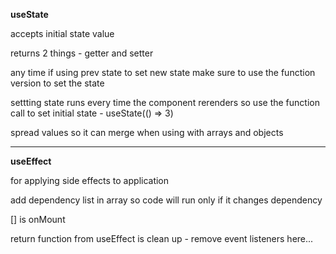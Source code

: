 **useState**

accepts initial state value

returns 2 things - getter and setter

any time if using prev state to set new state make sure to use the function version to set the state

settting state runs every time the component rerenders so use the function call to set initial state - useState(() => 3)

spread values so it can merge when using with arrays and objects

----------

**useEffect**

for applying side effects to application

add dependency list in array so code will run only if it changes dependency

[] is onMount

return function from useEffect is clean up - remove event listeners here...
